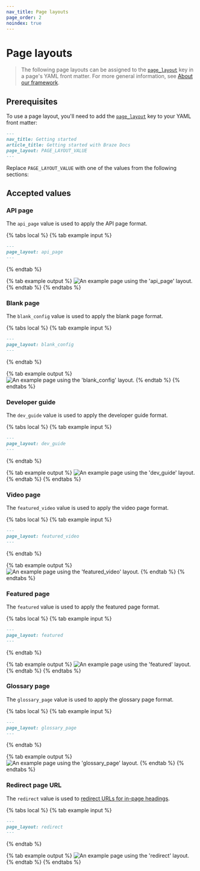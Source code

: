 ```yaml
---
nav_title: Page layouts 
page_order: 2
noindex: true
---
```


#  Page layouts

> The following page layouts can be assigned to the [`page_layout`]({{site.baseurl}}/home/yaml_front_matter/metadata/#page-layout) key in a page's YAML front matter. For more general information, see [About our framework]({{site.baseurl}}/home/about_our_framework/#layouts).

## Prerequisites

To use a page layout, you'll need to add the [`page_layout`]({{site.baseurl}}/home/yaml_front_matter/metadata/#page-layout) key to your YAML front matter:

```markdown
---
nav_title: Getting started
article_title: Getting started with Braze Docs
page_layout: PAGE_LAYOUT_VALUE
---
```

Replace `PAGE_LAYOUT_VALUE` with one of the values from the following sections:

## Accepted values

### API page

The `api_page` value is used to apply the API page format.

{% tabs local %}
{% tab example input %}
```markdown
---
page_layout: api_page
---
```
{% endtab %}

{% tab example output %}
![An example page using the 'api_page' layout.]()
{% endtab %}
{% endtabs %}

### Blank page

The `blank_config` value is used to apply the blank page format. 

{% tabs local %}
{% tab example input %}
```markdown
---
page_layout: blank_config
---
```
{% endtab %}

{% tab example output %}
![An example page using the 'blank_config' layout.]()
{% endtab %}
{% endtabs %}

### Developer guide

The `dev_guide` value is used to apply the developer guide format. 

{% tabs local %}
{% tab example input %}
```markdown
---
page_layout: dev_guide
---
```
{% endtab %}

{% tab example output %}
![An example page using the 'dev_guide' layout.]()
{% endtab %}
{% endtabs %}

### Video page

The `featured_video` value is used to apply the video page format. 

{% tabs local %}
{% tab example input %}
```markdown
---
page_layout: featured_video
---
```
{% endtab %}

{% tab example output %}
![An example page using the 'featured_video' layout.]()
{% endtab %}
{% endtabs %}

### Featured page

The `featured` value is used to apply the featured page format. 

{% tabs local %}
{% tab example input %}
```markdown
---
page_layout: featured
---
```
{% endtab %}

{% tab example output %}
![An example page using the 'featured' layout.]()
{% endtab %}
{% endtabs %}

### Glossary page

The `glossary_page` value is used to apply the glossary page format. 

{% tabs local %}
{% tab example input %}
```markdown
---
page_layout: glossary_page
---
```
{% endtab %}

{% tab example output %}
![An example page using the 'glossary_page' layout.]()
{% endtab %}
{% endtabs %}

### Redirect page URL

The `redirect` value is used to [redirect URLs for in-page headings]({{site.baseurl}}/home/content_management/redirecting_urls/#redirecting-a-heading). 

{% tabs local %}
{% tab example input %}
```markdown
---
page_layout: redirect
---
```
{% endtab %}

{% tab example output %}
![An example page using the 'redirect' layout.]()
{% endtab %}
{% endtabs %}
